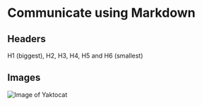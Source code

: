 # Communicate using Markdown

## Headers

H1 (biggest), H2, H3, H4, H5 and H6 (smallest)

## Images

![Image of Yaktocat](https://octodex.github.com/images/yaktocat.png)


